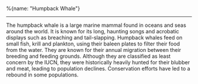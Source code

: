 %{name: "Humpback Whale"}

---

The humpback whale is a large marine mammal found in oceans and seas around the world. It is known for its long, haunting songs and acrobatic displays such as breaching and tail-slapping. Humpback whales feed on small fish, krill and plankton, using their baleen plates to filter their food from the water. They are known for their annual migration between their breeding and feeding grounds. Although they are classified as least concern by the IUCN, they were historically heavily hunted for their blubber and meat, leading to population declines. Conservation efforts have led to a rebound in some populations.
